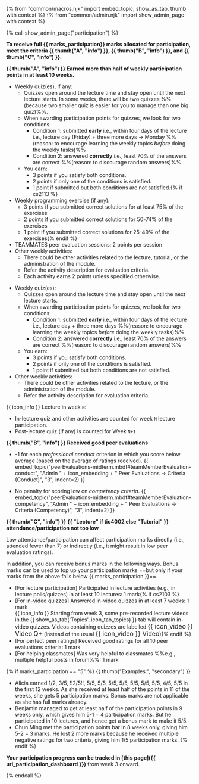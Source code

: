 {% from "common/macros.njk" import embed_topic, show_as_tab, thumb with context %}
{% from "common/admin.njk" import show_admin_page with context %}

{% call show_admin_page("participation") %}
<div id="main">

**To receive full {{ marks_participation}} marks allocated for participation, meet the criteria {{ thumb("A", "info") }}, {{ thumb("B", "info") }}, and {{ thumb("C", "info") }}.**

****{{ thumb("A", "info") }} Earned more than half of weekly participation points in at least 10 weeks.****
<div tags="m--cs2103 m--cs2113">

  * Weekly quiz(es), if any:
    * Quizzes open around the lecture time and stay open until the next lecture starts. In some weeks, there will be two quizzes %%(because two smaller quiz is easier for you to manage than one big quiz)%%.
    * When awarding participation points for quizzes, we look for two conditions:
      * Condition 1: submitted **__early__** i.e., within four days of the lecture i.e., lecture day (Friday) + three more days -> Monday %%(reason: to encourage learning the weekly topics _before_ doing the weekly tasks)%%
      * Condition 2: answered **__correctly__** i.e., least 70% of the answers are correct %%(reason: to discourage random answers)%%
    * You earn:
      * 3 points if you satisfy both conditions.
      * 2 points if only one of the conditions is satisfied.
      * 1 point if submitted but both conditions are not satisfied.{% if cs2113 %}
  * Weekly programming exercise (if any):
    * 3 points if you submitted correct solutions for at least 75% of the exercises
    * 2 points if you submitted correct solutions for 50-74% of the exercises
    * 1 point if you submitted correct solutions for 25-49% of the exercises{% endif %}
  * TEAMMATES peer evaluation sessions: 2 points per session
  * Other weekly activities:
    * There could be other activities related to the lecture, tutorial, or the administration of the module.
    * Refer the activity description for evaluation criteria.
    * Each activity earns 2 points unless specified otherwise.
</div>

<div tags="m--tic4001 m--tic4002">

  * Weekly quiz(es):
    * Quizzes open around the lecture time and stay open until the next lecture starts.
    * When awarding participation points for quizzes, we look for two conditions:
      * Condition 1: submitted **__early__** i.e., within four days of the lecture i.e., lecture day + three more days %%(reason: to encourage learning the weekly topics _before_ doing the weekly tasks)%%
      * Condition 2: answered **__correctly__** i.e., least 70% of the answers are correct %%(reason: to discourage random answers)%%
    * You earn:
      * 3 points if you satisfy both conditions.
      * 2 points if only one of the conditions is satisfied.
      * 1 point if submitted but both conditions are not satisfied.
  * Other weekly activities:
    * There could be other activities related to the lecture, or the administration of the module.
    * Refer the activity description for evaluation criteria.
</div>

<div class="indented">

<span tags="m--cs2113">

{{ icon_info }} Lecture in week `N`:
* In-lecture quiz and other activities are counted for week `N` lecture participation.
* Post-lecture quiz (if any) is counted for Week `N+1`
</span>
</div>

****{{ thumb("B", "info") }} Received good peer evaluations****

<div class="indented">

* -1 for each _professional conduct_ criterion in which you score below average (based on the average of ratings received).
{{ embed_topic("peerEvaluations-midterm.mbdf#teamMemberEvaluation-conduct", "Admin " + icon_embedding + " Peer Evaluations → Criteria (Conduct)", "3", indent=2) }}


* No penalty for scoring low on _competency criteria_.
{{ embed_topic("peerEvaluations-midterm.mbdf#teamMemberEvaluation-competency", "Admin " + icon_embedding + " Peer Evaluations → Criteria (Competency)", "3", indent=2) }}


</div>

****{{ thumb("C", "info") }} {{ "Lecture" if tic4002 else "Tutorial" }} attendance/participation not too low****

<div class="indented">

Low attendance/participation can affect participation marks directly (i.e., attended fewer than 7) or indirectly (i.e., it might result in low peer evaluation ratings).
</div>

<panel type="info" header="**+ Bonus Marks**" expanded no-close no-switch >

In addition, you can receive bonus marks in the following ways. Bonus marks can be used to top up your participation marks ==but only if your marks from the above falls below {{ marks_participation }}==.
* [For lecture participation] Participated in lecture activities (e.g., in lecture polls/quizzes) in at least 10 lectures: 1 mark{% if cs2103 %}
* [For in-video quizzes] Answered in-video quizzes in at least 7 weeks: 1 mark<br>
  {{ icon_info }} <span id="in-video-quiz-info">Starting from week 3, some pre-recorded lecture videos in the <span class="text-primary">{{ show_as_tab('Topics', icon_tab_topics) }}</span> tab will contain in-video quizzes. Videos containing quizzes are labelled <span class="badge badge-pill badge-danger"><big>{{ icon_video }} Video</big></span> <span class="badge badge-pill badge-warning"><big>Q+</big></span> (instead of the usual <span class="badge badge-pill badge-danger"><big>{{ icon_video }} Video</big></span>)</span>{% endif %}
* [For perfect peer ratings] Received good ratings for all 10 peer evaluations criteria: 1 mark
* [For helping classmates] Was very helpful to classmates %%e.g., multiple helpful posts in forum%%: 1 mark

</panel>
<p/>

{% if marks_participation == "5" %}
{{ thumb("Examples:", "secondary") }}

* Alicia earned 1/2, 3/5, !!2/5!!, 5/5, 5/5, 5/5, 5/5, 5/5, 5/5, 5/5, 4/5, 5/5 in the first 12 weeks. As she received at least half of the points in 11 of the weeks, she gets 5 participation marks. Bonus marks are not applicable as she has full marks already.
* Benjamin managed to get at least half of the participation points in 9 weeks only, which gives him 5-1 = 4 participation marks. But he participated in 10 lectures, and hence get a bonus mark to make it 5/5.
* Chun Ming met the participation points bar in 8 weeks only, giving him 5-2 = 3 marks. He lost 2 more marks because he received multiple negative ratings for two criteria, giving him 1/5 participation marks.
{% endif %}

<panel type="info" header="##### Where to find your participation marks progress" expanded no-close no-switch >

**Your participation progress can be tracked in [this page]({{ url_participation_dashboard }})** from week 3 onward.
</panel>

</div>

{% endcall %}
